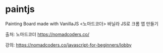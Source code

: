 # paintjs
Painting Board made with VanillaJS
<노마드코더> 바닐라 JS로 크롬 앱 만들기

출처: 노마드코더 https://nomadcoders.co/

강의: https://nomadcoders.co/javascript-for-beginners/lobby
